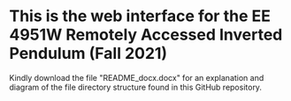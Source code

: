 # This is the web interface for the EE 4951W Remotely Accessed Inverted Pendulum (Fall 2021)

Kindly download the file "README_docx.docx" for an explanation and diagram of the file directory structure found in this GitHub repository.
